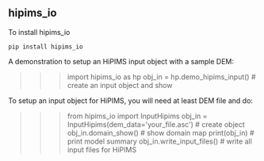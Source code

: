 hipims_io
--------
To install hipims_io
```
pip install hipims_io
```
A demonstration to setup an HiPIMS input object with a sample DEM:
>>> import hipims_io as hp
>>> obj_in = hp.demo_hipims_input() # create an input object and show

To setup an input object for HiPIMS, you will need at least DEM file and do:
>>> from hipims_io import InputHipims
>>> obj_in = InputHipims(dem_data='your_file.asc') # create object
>>> obj_in.domain_show() # show domain map
>>> print(obj_in) # print model summary
>>> obj_in.write_input_files() # write all input files for HiPIMS
    
